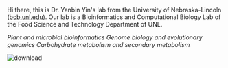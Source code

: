 Hi there, this is Dr. Yanbin Yin's lab from the University of Nebraska-Lincoln ([bcb.unl.edu](https://bcb.unl.edu/)).
Our lab is a Bioinformatics and Computational Biology Lab of the Food Science and Technology Department of UNL.

*Plant and microbial bioinformatics*
*Genome biology and evolutionary genomics*
*Carbohydrate metabolism and secondary metabolism*


![download](https://github.com/user-attachments/assets/0d9b90e2-d149-4bb0-aa0e-0604933e2c35)
